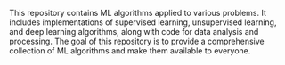  This repository contains ML algorithms applied to various problems. It includes implementations of supervised learning, unsupervised learning, and deep learning algorithms, along with code for data analysis and processing. The goal of this repository is to provide a comprehensive collection of ML algorithms and make them available to everyone.
